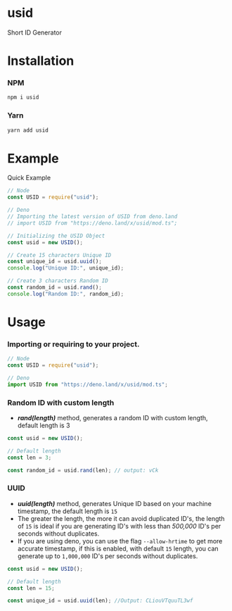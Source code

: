 # usid

Short ID Generator

# Installation

### NPM

```bash
npm i usid
```

### Yarn

```bash
yarn add usid
```

# Example

Quick Example

```js
// Node
const USID = require("usid");

// Deno
// Importing the latest version of USID from deno.land
// import USID from "https://deno.land/x/usid/mod.ts";

// Initializing the USID Object
const usid = new USID();

// Create 15 characters Unique ID
const unique_id = usid.uuid();
console.log("Unique ID:", unique_id);

// Create 3 characters Random ID
const random_id = usid.rand();
console.log("Random ID:", random_id);
```

# Usage

### Importing or requiring to your project.

```js
// Node
const USID = require("usid");

// Deno
import USID from "https://deno.land/x/usid/mod.ts";
```

### Random ID with custom length

-   **_rand(length)_** method, generates a random ID with custom length, default length is 3

```js
const usid = new USID();

// Default length
const len = 3;

const random_id = usid.rand(len); // output: vCk
```

### UUID

-   **_uuid(length)_** method, generates Unique ID based on your machine timestamp, the default length is `15`
-   The greater the length, the more it can avoid duplicated ID's, the length of `15` is ideal if you are generating ID's with less than _500,000_ ID's per seconds without duplicates.
-   If you are using deno, you can use the flag `--allow-hrtime` to get more accurate timestamp, if this is enabled, with default `15` length, you can generate up to `1,000,000` ID's per seconds without duplicates.

```js
const usid = new USID();

// Default length
const len = 15;

const unique_id = usid.uuid(len); //Output: CLiouVTquuTL3wf
```
